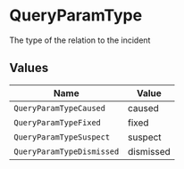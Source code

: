 # QueryParamType

The type of the relation to the incident


## Values

| Name                      | Value                     |
| ------------------------- | ------------------------- |
| `QueryParamTypeCaused`    | caused                    |
| `QueryParamTypeFixed`     | fixed                     |
| `QueryParamTypeSuspect`   | suspect                   |
| `QueryParamTypeDismissed` | dismissed                 |